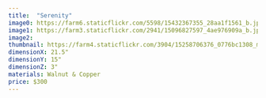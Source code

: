 ```yaml
---
title:  "Serenity"
image0: https://farm6.staticflickr.com/5598/15432367355_28aa1f1561_b.jpg
image1: https://farm3.staticflickr.com/2941/15096827597_4ae976909a_b.jpg
image2:
thumbnail: https://farm4.staticflickr.com/3904/15258706376_0776bc1308_m.jpg
dimensionX: 21.5"
dimensionY: 15"
dimensionZ: 3"
materials: Walnut & Copper
price: $300
---
```

